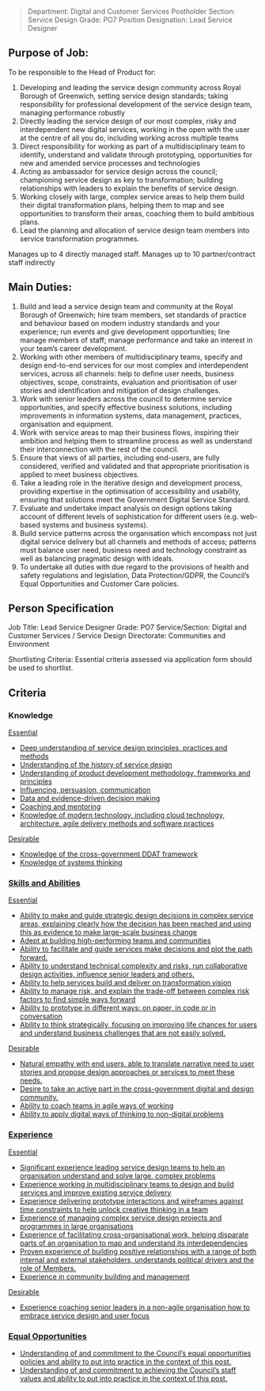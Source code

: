

>Department: Digital and Customer Services
>Postholder Section: Service Design 
>Grade: PO7
>Position Designation: Lead Service Designer

## Purpose of Job:
To be responsible to the Head of Product for:
1.  Developing and leading the service design community across Royal Borough of Greenwich, setting service design standards; taking responsibility for professional development of the service design team, managing performance robustly    
2.  Directly leading the service design of our most complex, risky and interdependent new digital services, working in the open with the user at the centre of all you do, including working across multiple teams    
3.  Direct responsibility for working as part of a multidisciplinary team to identify, understand and validate through prototyping, opportunities for new and amended service processes and technologies    
4.  Acting as ambassador for service design across the council; championing service design as key to transformation; building relationships with leaders to explain the benefits of service design.    
5.  Working closely with large, complex service areas to help them build their digital transformation plans, helping them to map and see opportunities to transform their areas, coaching them to build ambitious plans.    
6.  Lead the planning and allocation of service design team members into service transformation programmes.

Manages up to 4 directly managed staff.
Manages up to 10 partner/contract staff indirectly

## Main Duties:
1.  Build and lead a service design team and community at the Royal Borough of Greenwich; hire team members, set standards of practice and behaviour based on modern industry standards and your experience; run events and give development opportunities; line manage members of staff; manage performance and take an interest in your team’s career development.    
2.  Working with other members of multidisciplinary teams, specify and design end-to-end services for our most complex and interdependent services, across all channels: help to define user needs, business objectives, scope, constraints, evaluation and prioritisation of user stories and identification and mitigation of design challenges.
3.  Work with senior leaders across the council to determine service opportunities, and specify effective business solutions, including improvements in information systems, data management, practices, organisation and equipment.
4.  Work with service areas to map their business flows, inspiring their ambition and helping them to streamline process as well as understand their interconnection with the rest of the council.
5.  Ensure that views of all parties, including end-users, are fully considered, verified and validated and that appropriate prioritisation is applied to meet business objectives.
6.  Take a leading role in the iterative design and development process, providing expertise in the optimisation of accessibility and usability, ensuring that solutions meet the Government Digital Service Standard.
7.  Evaluate and undertake impact analysis on design options taking account of different levels of sophistication for different users (e.g. web-based systems and business systems).
8.  Build service patterns across the organisation which encompass not just digital service delivery but all channels and methods of access; patterns must balance user need, business need and technology constraint as well as balancing pragmatic design with ideals.
9.  To undertake all duties with due regard to the provisions of health and safety regulations and legislation, Data Protection/GDPR, the Council’s Equal Opportunities and Customer Care policies.

## Person Specification
Job Title: Lead Service Designer
Grade: PO7
Service/Section: Digital and Customer Services / Service Design
Directorate: Communities and Environment

Shortlisting Criteria: Essential criteria assessed via application form should be used to shortlist.

## Criteria
### Knowledge
<u>Essential
-   Deep understanding of service design principles, practices and methods    
-   Understanding of the history of service design    
-   Understanding of product development methodology, frameworks and principles    
-   Influencing, persuasion, communication    
-   Data and evidence-driven decision making    
-   Coaching and mentoring    
-   Knowledge of modern technology, including cloud technology, architecture, agile delivery methods and software practices

<u>Desirable
-   Knowledge of the cross-government DDAT framework    
-   Knowledge of systems thinking    

### Skills and Abilities
<u>Essential
-   Ability to make and guide strategic design decisions in complex service areas, explaining clearly how the decision has been reached and using this as evidence to make large-scale business change
-   Adept at building high-performing teams and communities
-   Ability to facilitate and guide services make decisions and plot the path forward.
-   Ability to understand technical complexity and risks, run collaborative design activities, influence senior leaders and others.
-   Ability to help services build and deliver on transformation vision
-   Ability to manage risk, and explain the trade-off between complex risk factors to find simple ways forward
-   Ability to prototype in different ways: on paper, in code or in conversation
-   Ability to think strategically, focusing on improving life chances for users and understand business challenges that are not easily solved.
    
<u>Desirable
-   Natural empathy with end users, able to translate narrative need to user stories and propose design approaches or services to meet these needs.    
-   Desire to take an active part in the cross-government digital and design community.
-   Ability to coach teams in agile ways of working    
-   Ability to apply digital ways of thinking to non-digital problems

### Experience
<u>Essential
-   Significant experience leading service design teams to help an organisation understand and solve large, complex problems
-   Experience working in multidisciplinary teams to design and build services and improve existing service delivery
-   Experience delivering prototype interactions and wireframes against time constraints to help unlock creative thinking in a team
-   Experience of managing complex service design projects and programmes in large organisations
-   Experience of facilitating cross-organisational work, helping disparate parts of an organisation to map and understand its interdependencies      
-   Proven experience of building positive relationships with a range of both internal and external stakeholders, understands political drivers and the role of Members.
-   Experience in community building and management  
  
<u>Desirable
-   Experience coaching senior leaders in a non-agile organisation how to embrace service design and user focus

### Equal Opportunities
-   Understanding of and commitment to the Council’s equal opportunities policies and ability to put into practice in the context of this post.
-   Understanding of and commitment to achieving the Council’s staff values and ability to put into practice in the context of this post.

